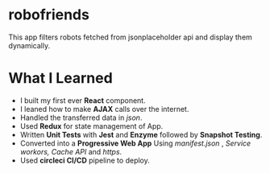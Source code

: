 # robofriends

This app filters robots fetched from jsonplaceholder api and display them dynamically.

# What I Learned

* I built my first ever **React** component. 
* I leaned how to make **AJAX** calls over the internet. 
* Handled the transferred data in _json_. 
* Used **Redux** for state management of App. 
* Written **Unit Tests** with **Jest** and **Enzyme** followed by **Snapshot Testing**. 
* Converted into a **Progressive Web App** Using _manifest.json_ , _Service workors, Cache API_ and _https_.
* Used **circleci CI/CD** pipeline to deploy.
